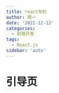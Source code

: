 ```yaml
---
title: react专栏
author: 周一
date: '2021-12-12'
categories:
  - 前端开发
tags:
  - React.js
sidebar: 'auto'
---
```


# 引导页
